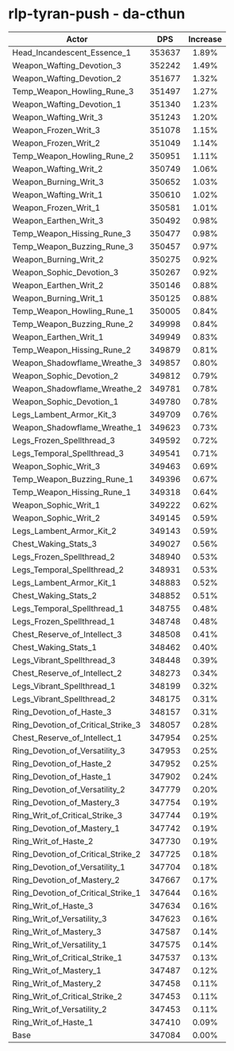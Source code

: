 # rlp-tyran-push - da-cthun
| Actor | DPS | Increase |
|---|:---:|:---:|
|Head_Incandescent_Essence_1|353637|1.89%|
|Weapon_Wafting_Devotion_3|352242|1.49%|
|Weapon_Wafting_Devotion_2|351677|1.32%|
|Temp_Weapon_Howling_Rune_3|351497|1.27%|
|Weapon_Wafting_Devotion_1|351340|1.23%|
|Weapon_Wafting_Writ_3|351243|1.20%|
|Weapon_Frozen_Writ_3|351078|1.15%|
|Weapon_Frozen_Writ_2|351049|1.14%|
|Temp_Weapon_Howling_Rune_2|350951|1.11%|
|Weapon_Wafting_Writ_2|350749|1.06%|
|Weapon_Burning_Writ_3|350652|1.03%|
|Weapon_Wafting_Writ_1|350610|1.02%|
|Weapon_Frozen_Writ_1|350581|1.01%|
|Weapon_Earthen_Writ_3|350492|0.98%|
|Temp_Weapon_Hissing_Rune_3|350477|0.98%|
|Temp_Weapon_Buzzing_Rune_3|350457|0.97%|
|Weapon_Burning_Writ_2|350275|0.92%|
|Weapon_Sophic_Devotion_3|350267|0.92%|
|Weapon_Earthen_Writ_2|350146|0.88%|
|Weapon_Burning_Writ_1|350125|0.88%|
|Temp_Weapon_Howling_Rune_1|350005|0.84%|
|Temp_Weapon_Buzzing_Rune_2|349998|0.84%|
|Weapon_Earthen_Writ_1|349949|0.83%|
|Temp_Weapon_Hissing_Rune_2|349879|0.81%|
|Weapon_Shadowflame_Wreathe_3|349857|0.80%|
|Weapon_Sophic_Devotion_2|349812|0.79%|
|Weapon_Shadowflame_Wreathe_2|349781|0.78%|
|Weapon_Sophic_Devotion_1|349780|0.78%|
|Legs_Lambent_Armor_Kit_3|349709|0.76%|
|Weapon_Shadowflame_Wreathe_1|349623|0.73%|
|Legs_Frozen_Spellthread_3|349592|0.72%|
|Legs_Temporal_Spellthread_3|349541|0.71%|
|Weapon_Sophic_Writ_3|349463|0.69%|
|Temp_Weapon_Buzzing_Rune_1|349396|0.67%|
|Temp_Weapon_Hissing_Rune_1|349318|0.64%|
|Weapon_Sophic_Writ_1|349222|0.62%|
|Weapon_Sophic_Writ_2|349145|0.59%|
|Legs_Lambent_Armor_Kit_2|349143|0.59%|
|Chest_Waking_Stats_3|349027|0.56%|
|Legs_Frozen_Spellthread_2|348940|0.53%|
|Legs_Temporal_Spellthread_2|348931|0.53%|
|Legs_Lambent_Armor_Kit_1|348883|0.52%|
|Chest_Waking_Stats_2|348852|0.51%|
|Legs_Temporal_Spellthread_1|348755|0.48%|
|Legs_Frozen_Spellthread_1|348748|0.48%|
|Chest_Reserve_of_Intellect_3|348508|0.41%|
|Chest_Waking_Stats_1|348462|0.40%|
|Legs_Vibrant_Spellthread_3|348448|0.39%|
|Chest_Reserve_of_Intellect_2|348273|0.34%|
|Legs_Vibrant_Spellthread_1|348199|0.32%|
|Legs_Vibrant_Spellthread_2|348175|0.31%|
|Ring_Devotion_of_Haste_3|348157|0.31%|
|Ring_Devotion_of_Critical_Strike_3|348057|0.28%|
|Chest_Reserve_of_Intellect_1|347954|0.25%|
|Ring_Devotion_of_Versatility_3|347953|0.25%|
|Ring_Devotion_of_Haste_2|347952|0.25%|
|Ring_Devotion_of_Haste_1|347902|0.24%|
|Ring_Devotion_of_Versatility_2|347779|0.20%|
|Ring_Devotion_of_Mastery_3|347754|0.19%|
|Ring_Writ_of_Critical_Strike_3|347744|0.19%|
|Ring_Devotion_of_Mastery_1|347742|0.19%|
|Ring_Writ_of_Haste_2|347730|0.19%|
|Ring_Devotion_of_Critical_Strike_2|347725|0.18%|
|Ring_Devotion_of_Versatility_1|347704|0.18%|
|Ring_Devotion_of_Mastery_2|347667|0.17%|
|Ring_Devotion_of_Critical_Strike_1|347644|0.16%|
|Ring_Writ_of_Haste_3|347634|0.16%|
|Ring_Writ_of_Versatility_3|347623|0.16%|
|Ring_Writ_of_Mastery_3|347587|0.14%|
|Ring_Writ_of_Versatility_1|347575|0.14%|
|Ring_Writ_of_Critical_Strike_1|347537|0.13%|
|Ring_Writ_of_Mastery_1|347487|0.12%|
|Ring_Writ_of_Mastery_2|347458|0.11%|
|Ring_Writ_of_Critical_Strike_2|347453|0.11%|
|Ring_Writ_of_Versatility_2|347453|0.11%|
|Ring_Writ_of_Haste_1|347410|0.09%|
|Base|347084|0.00%|

